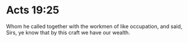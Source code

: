 # Acts 19:25

Whom he called together with the workmen of like occupation, and said, Sirs, ye know that by this craft we have our wealth.